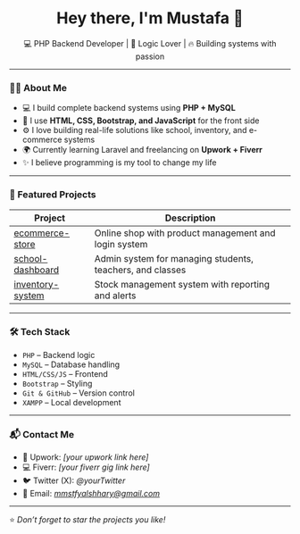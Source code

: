 <h1 align="center">Hey there, I'm Mustafa 👋</h1>
<p align="center">💻 PHP Backend Developer | 🧠 Logic Lover | 🔥 Building systems with passion</p>

---

### 👨‍💻 About Me

- 💻 I build complete backend systems using **PHP + MySQL**
- 🧱 I use **HTML, CSS, Bootstrap, and JavaScript** for the front side
- ⚙️ I love building real-life solutions like school, inventory, and e-commerce systems
- 🌍 Currently learning Laravel and freelancing on **Upwork + Fiverr**
- ✨ I believe programming is my tool to change my life

---

### 🚀 Featured Projects

| Project | Description |
|--------|-------------|
| [ecommerce-store](https://github.com/Mustafa475-cyberkkr/ecommerce-store) | Online shop with product management and login system |
| [school-dashboard](https://github.com/Mustafa475-cyberkkr/school-dashboard1) | Admin system for managing students, teachers, and classes |
| [inventory-system](https://github.com/Mustafa475-cyberkkr/inventory-system) | Stock management system with reporting and alerts |

---

### 🛠️ Tech Stack

- `PHP` – Backend logic
- `MySQL` – Database handling
- `HTML/CSS/JS` – Frontend
- `Bootstrap` – Styling
- `Git & GitHub` – Version control
- `XAMPP` – Local development

---

### 📬 Contact Me

- 💼 Upwork: *[your upwork link here]*  
- 💻 Fiverr: *[your fiverr gig link here]*  
- 🐦 Twitter (X): *@yourTwitter*  
- 📧 Email: *mmstfyalshhary@gmail.com*

---

⭐ *Don’t forget to star the projects you like!*
